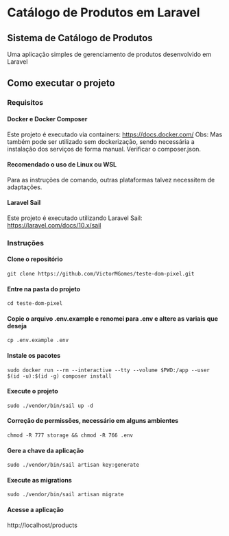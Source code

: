 # Catálogo de Produtos em Laravel
## Sistema de Catálogo de Produtos
Uma aplicação simples de gerenciamento de produtos desenvolvido em Laravel

## Como executar o projeto

### Requisitos
#### Docker e Docker Composer
Este projeto é executado via containers: https://docs.docker.com/
Obs: Mas também pode ser utilizado sem dockerização, sendo necessária a instalação dos serviços de forma manual.
    Verificar o composer.json.
#### Recomendado o uso de Linux ou WSL
Para as instruções de comando, outras plataformas talvez necessitem de adaptações.
#### Laravel Sail
Este projeto é executado utilizando Laravel Sail: https://laravel.com/docs/10.x/sail

### Instruções
#### Clone o repositório
`git clone https://github.com/VictorMGomes/teste-dom-pixel.git`
#### Entre na pasta do projeto
`cd teste-dom-pixel`
#### Copie o arquivo .env.example e renomei para .env e altere as variais que deseja
`cp .env.example .env`
#### Instale os pacotes
`sudo docker run --rm --interactive --tty --volume $PWD:/app --user $(id -u):$(id -g) composer install`
#### Execute o projeto
`sudo ./vendor/bin/sail up -d`
#### Correção de permissões, necessário em alguns ambientes
`chmod -R 777 storage && chmod -R 766 .env`
#### Gere a chave da aplicação
`sudo ./vendor/bin/sail artisan key:generate`
#### Execute as migrations
`sudo ./vendor/bin/sail artisan migrate`
#### Acesse a aplicação
http://localhost/products
